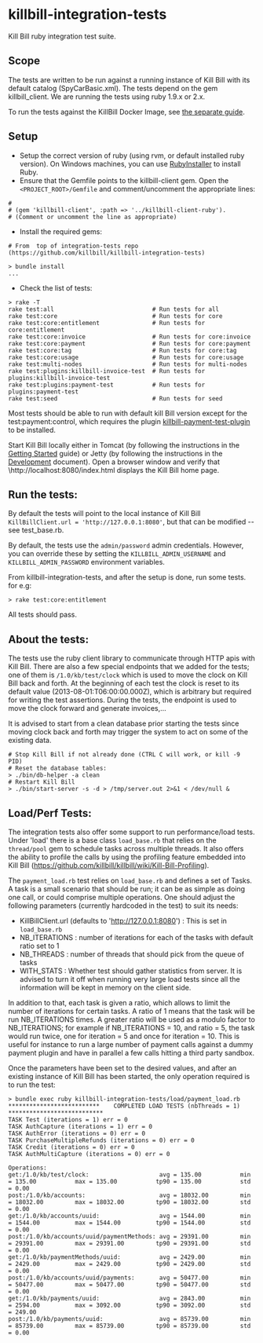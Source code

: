 
killbill-integration-tests
==========================

Kill Bill ruby integration test suite.

Scope
-----


The tests are written to be run against a running instance of Kill Bill with its default catalog (SpyCarBasic.xml). The tests depend on the gem killbill\_client. We are running the tests using ruby 1.9.x or 2.x.

To run the tests against the KillBill Docker Image, see [the separate guide](docker/README.md).

Setup
-----

* Setup the correct version of ruby (using rvm, or default installed ruby version). On Windows machines, you can use [RubyInstaller](https://rubyinstaller.org/) to install Ruby. 
* Ensure that the Gemfile points to the killbill-client gem. Open the `<PROJECT_ROOT>/Gemfile` and comment/uncomment the appropriate lines:

```
# 
# (gem 'killbill-client', :path => '../killbill-client-ruby').
# (Comment or uncomment the line as appropriate)
```

* Install the required gems:

```
# From  top of integration-tests repo (https://github.com/killbill/killbill-integration-tests)
    
> bundle install
...
```

* Check the list of tests:

```
> rake -T
rake test:all                            # Run tests for all
rake test:core                           # Run tests for core
rake test:core:entitlement               # Run tests for core:entitlement
rake test:core:invoice                   # Run tests for core:invoice
rake test:core:payment                   # Run tests for core:payment
rake test:core:tag                       # Run tests for core:tag
rake test:core:usage                     # Run tests for core:usage
rake test:multi-nodes                    # Run tests for multi-nodes
rake test:plugins:killbill-invoice-test  # Run tests for plugins:killbill-invoice-test
rake test:plugins:payment-test           # Run tests for plugins:payment-test
rake test:seed                           # Run tests for seed
```

Most tests should be able to run with default kill Bill version except for the test:payment:control, which requires
the plugin [killbill-payment-test-plugin](https://github.com/killbill/killbill-payment-test-plugin) to be installed.

Start Kill Bill locally either in Tomcat (by following the instructions in the [Getting Started]( https://docs.killbill.io/latest/getting_started.html#_tomcat) guide) or Jetty (by following the instructions in the [Development](https://docs.killbill.io/latest/development.html#_setting_up_kill_bill_in_your_development_environment) document). Open a browser window and verify that \http://localhost:8080/index.html displays the Kill Bill home page.


Run the tests:
-------------

By default the tests will point to the local instance of Kill Bill `KillBillClient.url = 'http://127.0.0.1:8080'`, but that can be modified -- see test\_base.rb.

By default, the tests use the `admin/password` admin credentials. However, you can override these by setting the `KILLBILL_ADMIN_USERNAME` and `KILLBILL_ADMIN_PASSWORD` environment variables.  

From killbill-integration-tests, and after the setup is done, run some tests. for e.g:
```
> rake test:core:entitlement
```

All tests should pass.


About the tests:
----------------

The tests use the ruby client library to communicate through HTTP apis with Kill Bill. There are also a few special endpoints that we added for the tests; one of them is `/1.0/kb/test/clock` which is used to move the clock on Kill Bill back and forth. At the beginning of each test the clock is reset to its default value (2013-08-01:T06:00:00.000Z), which is arbitrary but required for writing the test assertions. During the tests, the endpoint is used to move the clock forward and generate invoices,...


It is advised to start from a clean database prior starting the tests since moving clock back and forth may trigger the system to act on some of the existing data. 

```
# Stop Kill Bill if not already done (CTRL C will work, or kill -9 PID)
# Reset the database tables:
> ./bin/db-helper -a clean
# Restart Kill Bill
> ./bin/start-server -s -d > /tmp/server.out 2>&1 < /dev/null &
```


Load/Perf Tests:
---------------

The integration tests also offer some support to run performance/load tests. Under 'load' there is a base class `load_base.rb` that relies on the `thread/pool` gem to schedule tasks across multiple threads. It also offers the ability to profile the calls by using the profiling feature embedded into Kill Bill (https://github.com/killbill/killbill/wiki/Kill-Bill-Profiling).

The `payment_load.rb` test relies on `load_base.rb` and defines a set of Tasks. A task is a small scenario that should be run; it can be as simple as doing one call, or could comprise multiple operations. One should adjust the following parameters (currently hardcoded in the test) to suit its needs:
* KillBillClient.url (defaults to 'http://127.0.0.1:8080') : This is set in `load_base.rb`
* NB_ITERATIONS : number of iterations for each of the tasks with default ratio set to 1
* NB_THREADS : number of threads that should pick from the queue of tasks
* WITH_STATS : Whether test should gather statistics from server. It is advised to turn it off when running very large load tests since all the information will be kept in memory on the client side.

In addition to that, each task is given a ratio, which allows to limit the number of iterations for certain tasks. A ratio of 1 means that the task will be run NB_ITERATIONS times. A greater ratio will be used as a modulo factor to NB_ITERATIONS; for example if NB_ITERATIONS = 10, and ratio = 5, the task would run twice, one for iteration = 5 and once for iteration = 10. This is useful for instance to run a large number of payment calls against a dummy payment plugin and have in parallel a few calls hitting a third party sandbox.

Once the parameters have been set to the desired values, and after an existing instance of Kill Bill has been started, the only operation required is to run the test:

```
> bundle exec ruby killbill-integration-tests/load/payment_load.rb 
**************************    COMPLETED LOAD TESTS (nbThreads = 1)    ***************************
TASK Test (iterations = 1) err = 0
TASK AuthCapture (iterations = 1) err = 0
TASK AuthError (iterations = 0) err = 0
TASK PurchaseMultipleRefunds (iterations = 0) err = 0
TASK Credit (iterations = 0) err = 0
TASK AuthMultiCapture (iterations = 0) err = 0

Operations:
get:/1.0/kb/test/clock:                    avg = 135.00           min = 135.00           max = 135.00           tp90 = 135.00           std = 0.00            
post:/1.0/kb/accounts:                     avg = 18032.00         min = 18032.00         max = 18032.00         tp90 = 18032.00         std = 0.00            
get:/1.0/kb/accounts/uuid:                 avg = 1544.00          min = 1544.00          max = 1544.00          tp90 = 1544.00          std = 0.00            
post:/1.0/kb/accounts/uuid/paymentMethods: avg = 29391.00         min = 29391.00         max = 29391.00         tp90 = 29391.00         std = 0.00            
get:/1.0/kb/paymentMethods/uuid:           avg = 2429.00          min = 2429.00          max = 2429.00          tp90 = 2429.00          std = 0.00            
post:/1.0/kb/accounts/uuid/payments:       avg = 50477.00         min = 50477.00         max = 50477.00         tp90 = 50477.00         std = 0.00            
get:/1.0/kb/payments/uuid:                 avg = 2843.00          min = 2594.00          max = 3092.00          tp90 = 3092.00          std = 249.00          
post:/1.0/kb/payments/uuid:                avg = 85739.00         min = 85739.00         max = 85739.00         tp90 = 85739.00         std = 0.00  
```




